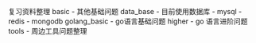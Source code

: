复习资料整理
basic - 其他基础问题
data_base - 目前使用数据库
          - mysql
          - redis
          - mongodb
golang_basic - go语言基础问题
higher - go 语言进阶问题
tools - 周边工具问题整理
